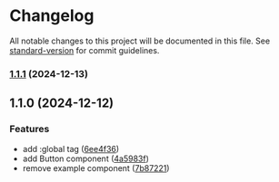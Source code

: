 # Changelog

All notable changes to this project will be documented in this file. See [standard-version](https://github.com/conventional-changelog/standard-version) for commit guidelines.

### [1.1.1](https://github.com/akousist/DRQ-AKS-UI/compare/v1.1.0...v1.1.1) (2024-12-13)

## 1.1.0 (2024-12-12)

### Features

- add :global tag ([6ee4f36](https://github.com/akousist/DRQ-AKS-UI/commit/6ee4f368ef22a3bfe5ce5b3f062d6a0a8d358f1f))
- add Button component ([4a5983f](https://github.com/akousist/DRQ-AKS-UI/commit/4a5983fd4a799e930c65f7016fce664a66393183))
- remove example component ([7b87221](https://github.com/akousist/DRQ-AKS-UI/commit/7b87221401043c943b6720e0b43ba5b1bf7e2d2b))
